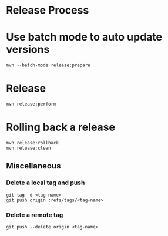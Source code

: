 # Release Process

# Use batch mode to auto update versions
```shell script
mvn --batch-mode release:prepare
```

# Release
```shell script
mvn release:perform
```

# Rolling back a release
```shell script
mvn release:rollback
mvn release:clean
```

## Miscellaneous

### Delete a local tag and push
```shell script
git tag -d <tag-name> 
git push origin :refs/tags/<tag-name>
```

### Delete a remote tag

```shell script
git push --delete origin <tag-name> 
```